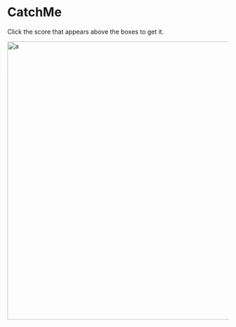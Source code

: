 # CatchMe
Click the score that appears above the boxes to get it.

<img width="634" alt="a" src="https://user-images.githubusercontent.com/75726319/168277241-d3ff9a25-1992-410d-905e-92265df41e8d.PNG">
